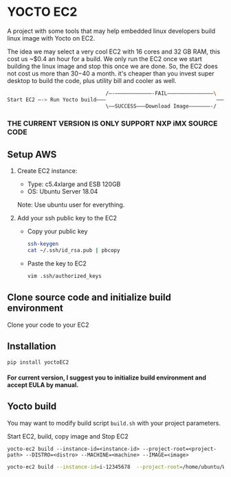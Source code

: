 # YOCTO EC2

A project with some tools that may help embedded linux developers build linux image with Yocto on EC2.

The idea we may select a very cool EC2 with 16 cores and 32 GB RAM, this cost us ~$0.4 an hour for a build. We only run the EC2 once we start building the linux image and stop this once we are done. So, the EC2 does not cost us more than $30-$40 a month. it's cheaper than you invest super desktop to build the code, plus utility bill and cooler as well.


```bash
                                /—-————————————-FAIL———————————————\
Start EC2 —-> Run Yocto build———                                    ———Stop EC2 
                                \——SUCCESS———Download Image———————-/
```


### THE CURRENT VERSION IS ONLY SUPPORT NXP iMX SOURCE CODE

## Setup AWS

1. Create EC2 instance:

    - Type: c5.4xlarge and ESB 120GB
    - OS: Ubuntu Server 18.04

    Note: Use ubuntu user for everything.

2. Add your ssh public key to the EC2

    - Copy your public key
        ```bash
        ssh-keygen
        cat ~/.ssh/id_rsa.pub | pbcopy
        ```
    - Paste the key to EC2
        ```bash
        vim .ssh/authorized_keys
        ```

## Clone source code and initialize build environment

Clone your code to your EC2

## Installation

```bash
pip install yoctoEC2
```



#### For current version, I suggest you to initialize build environment and accept EULA by manual.

## Yocto build

You may want to modify build script `build.sh` with your project parameters.

Start EC2, build, copy image and Stop EC2

`yocto-ec2 build --instance-id=<instance-id> --project-root=<project-path> --DISTRO=<distro> --MACHINE=<machine> --IMAGE=<image>`

```bash
yocto-ec2 build --instance-id=i-12345678  --project-root=/home/ubuntu/Workspace/iMX6ULEVK/ --script-path=./build.sh --sdcard-image=/home/ubuntu/Workspace/iMX6ULEVK/build/tmp/deploy/images/imx6ulevk/core-image-base-imx6ulevk.sdcard.bz2
```
